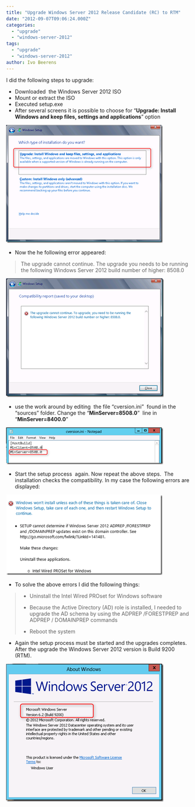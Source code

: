 ```yaml
---
title: "Upgrade Windows Server 2012 Release Candidate (RC) to RTM"
date: "2012-09-07T09:06:24.000Z"
categories: 
  - "upgrade"
  - "windows-server-2012"
tags: 
  - "upgrade"
  - "windows-server-2012"
author: Ivo Beerens
---
```


I did the following steps to upgrade:

- Downloaded  the Windows Server 2012 ISO
- Mount or extract the ISO
- Executed setup.exe
- After several screens it is possible to choose for “**Upgrade: Install Windows and keep files, settings and applications**” option

[![image](images/image_thumb1.png "image")](images/image1.png)

- Now the he following error appeared:

> The upgrade cannot continue. The upgrade you needs to be running the following Windows Server 2012 build number of higher: 8508.0

[![image](images/image_thumb2.png "image")](images/image2.png)

- use the work around by editing  the file “cversion.ini”  found in the “sources” folder. Change the “**MinServer=8508.0**”  line in “**MinServer=8400.0**”

[![image](images/image_thumb3.png "image")](images/image3.png)

- Start the setup process  again. Now repeat the above steps.  The installation checks the compatibility. In my case the following errors are displayed:

[![image](images/image_thumb4.png "image")](images/image5.png)

- To solve the above errors I did the following things:

> - Uninstall the Intel Wired PROset for Windows software
> 
> - Because the Active Directory (AD) role is installed, I needed to upgrade the AD schema by using the ADPREP /FORESTPREP and ADPREP / DOMAINPREP commands
> 
> - Reboot the system

- Again the setup process must be started and the upgrades completes. After the upgrade the Windows Server 2012 version is Build 9200 (RTM).

[![image](images/image_thumb5.png "image")](images/image6.png)



